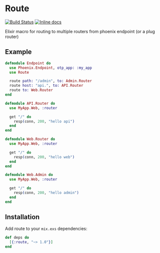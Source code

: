 # Route
[![Build Status](https://api.travis-ci.org/soundtrackyourbrand/route.svg)](https://travis-ci.org/soundtrackyourbrand/route)
[![Inline docs](http://inch-ci.org/github/soundtrackyourbrand/route.svg)](http://inch-ci.org/github/soundtrackyourbrand/route)

Elixir macro for routing to multiple routers from phoenix endpoint (or a plug router)

## Example

```elixir
defmodule Endpoint do
  use Phoenix.Endpoint, otp_app: :my_app
  use Route

  route path: "/admin", to: Admin.Router
  route host: "api.", to: API.Router
  route to: Web.Router
end

defmodule API.Router do
  use MyApp.Web, :router

  get "/" do
    resp(conn, 200, "hello api")
  end
end

defmodule Web.Router do
  use MyApp.Web, :router

  get "/" do
    resp(conn, 200, "hello web")
  end
end

defmodule Web.Admin do
  use MyApp.Web, :router

  get "/" do
    resp(conn, 200, "hello admin")
  end
end

```


## Installation

Add route to your `mix.exs` dependencies:

```elixir
def deps do
  [{:route, "~> 1.0"}]
end
```
